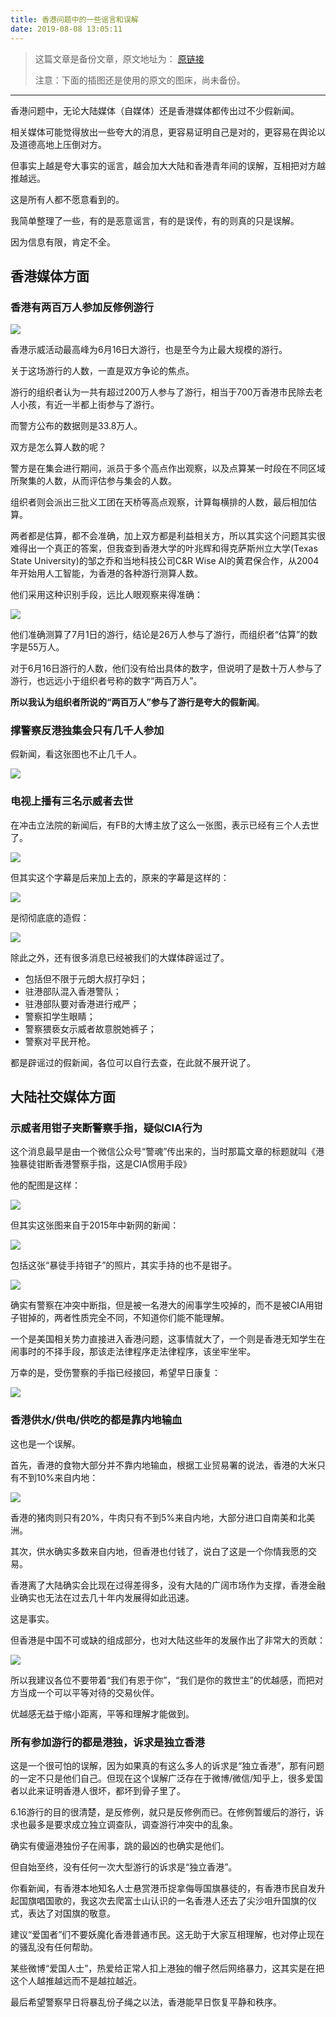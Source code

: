 ```yaml
---
title: 香港问题中的一些谣言和误解
date: 2019-08-08 13:05:11
---
```


> 这篇文章是备份文章，原文地址为：
> [原链接](https://mp.weixin.qq.com/s/SLrYj9189_jM84P6TaSgYw)
>
> 注意：下面的插图还是使用的原文的图床，尚未备份。

---

香港问题中，无论大陆媒体（自媒体）还是香港媒体都传出过不少假新闻。

相关媒体可能觉得放出一些夸大的消息，更容易证明自己是对的，更容易在舆论以及道德高地上压倒对方。

但事实上越是夸大事实的谣言，越会加大大陆和香港青年间的误解，互相把对方越推越远。

这是所有人都不愿意看到的。

我简单整理了一些，有的是恶意谣言，有的是误传，有的则真的只是误解。

因为信息有限，肯定不全。

## 香港媒体方面

### 香港有两百万人参加反修例游行

![](https://mmbiz.qpic.cn/mmbiz_png/rHlibCaxYvnMeyN0Jha5xlxPlwZrdjPvXwpajKibYwC6MpalmM6ClERNx44Oecb6icuJ41F02YiazsbRBvFLkOchnw/640?wx_fmt=png&tp=webp&wxfrom=5&wx_lazy=1&wx_co=1)

香港示威活动最高峰为6月16日大游行，也是至今为止最大规模的游行。

关于这场游行的人数，一直是双方争论的焦点。

游行的组织者认为一共有超过200万人参与了游行，相当于700万香港市民除去老人小孩，有近一半都上街参与了游行。

而警方公布的数据则是33.8万人。

双方是怎么算人数的呢？

警方是在集会进行期间，派员于多个高点作出观察，以及点算某一时段在不同区域所聚集的人数，从而评估参与集会的人数。

组织者则会派出三批义工团在天桥等高点观察，计算每横排的人数，最后相加估算。

两者都是估算，都不会准确，加上双方都是利益相关方，所以其实这个问题其实很难得出一个真正的答案，但我查到香港大学的叶兆辉和得克萨斯州立大学(Texas State University)的邹之乔和当地科技公司C&R Wise AI的黄君保合作，从2004年开始用人工智能，为香港的各种游行测算人数。

他们采用这种识别手段，远比人眼观察来得准确：

![](https://mmbiz.qpic.cn/mmbiz_png/rHlibCaxYvnMeyN0Jha5xlxPlwZrdjPvX2w7f5AicF02Lu1JlIa1gdJdHIZvaGrsxaBpIdqtibiam8qSjtxCQR5mibA/640?wx_fmt=png&tp=webp&wxfrom=5&wx_lazy=1&wx_co=1)

他们准确测算了7月1日的游行，结论是26万人参与了游行，而组织者“估算”的数字是55万人。

对于6月16日游行的人数，他们没有给出具体的数字，但说明了是数十万人参与了游行，也远远小于组织者号称的数字“两百万人”。

**所以我认为组织者所说的“两百万人”参与了游行是夸大的假新闻**。

### 撑警察反港独集会只有几千人参加

假新闻，看这张图也不止几千人。

![](https://mmbiz.qpic.cn/mmbiz_png/rHlibCaxYvnMeyN0Jha5xlxPlwZrdjPvXdWMqbyN7SZCmjylVPaVfXqp9iaDnzJE1sbspexvcPwWFvbBgFTwDW3g/640?wx_fmt=png&tp=webp&wxfrom=5&wx_lazy=1&wx_co=1)

### 电视上播有三名示威者去世

在冲击立法院的新闻后，有FB的大博主放了这么一张图，表示已经有三个人去世了。

![](https://mmbiz.qpic.cn/mmbiz_png/rHlibCaxYvnMeyN0Jha5xlxPlwZrdjPvXFibJy5Z7KcfOVNMPQsicicRCnP0dA87L8oklDefib4bdbnoT8UdB1cPVxA/640?wx_fmt=png&tp=webp&wxfrom=5&wx_lazy=1&wx_co=1)

但其实这个字幕是后来加上去的，原来的字幕是这样的：

![](https://mmbiz.qpic.cn/mmbiz_png/rHlibCaxYvnMeyN0Jha5xlxPlwZrdjPvXrkEbvRsoZ4PvTmM6icABRXvSFVZsQhoXcaia7xFUkU1ogU8Dsd5RPYNw/640?wx_fmt=png&tp=webp&wxfrom=5&wx_lazy=1&wx_co=1)

是彻彻底底的造假：

![](https://mmbiz.qpic.cn/mmbiz_png/rHlibCaxYvnMeyN0Jha5xlxPlwZrdjPvX7wCJMrj5VyCxBYgVlhs2aoKafAqGoJIVYh2AyfuuibISM4LiaATvGqsg/640?wx_fmt=png&tp=webp&wxfrom=5&wx_lazy=1&wx_co=1)

除此之外，还有很多消息已经被我们的大媒体辟谣过了。

- 包括但不限于元朗大叔打孕妇；
- 驻港部队混入香港警队；
- 驻港部队要对香港进行戒严；
- 警察扣学生眼睛；
- 警察猥亵女示威者故意脱她裤子；
- 警察对平民开枪。

都是辟谣过的假新闻，各位可以自行去查，在此就不展开说了。

## 大陆社交媒体方面

### 示威者用钳子夹断警察手指，疑似CIA行为

这个消息最早是由一个微信公众号“警魂”传出来的，当时那篇文章的标题就叫《港独暴徒钳断香港警察手指，这是CIA惯用手段》

他的配图是这样：

![](https://mmbiz.qpic.cn/mmbiz_png/rHlibCaxYvnMeyN0Jha5xlxPlwZrdjPvXzwia4GHdOiccKFmgJeKkzJBaicFdnhOUGSqn4dWyqodLJTjYcBoqttb0w/640?wx_fmt=png&tp=webp&wxfrom=5&wx_lazy=1&wx_co=1)

但其实这张图来自于2015年中新网的新闻：

![](https://mmbiz.qpic.cn/mmbiz_png/rHlibCaxYvnMeyN0Jha5xlxPlwZrdjPvXTvqtTS6s71yibRE1Miae5t2LaljoiaGjbtgk5iaeETjmPPIWMibHTs97gdw/640?wx_fmt=png&tp=webp&wxfrom=5&wx_lazy=1&wx_co=1)

包括这张“暴徒手持钳子”的照片，其实手持的也不是钳子。

![](https://mmbiz.qpic.cn/mmbiz_png/BfMy3GAGibZUIFoxqWUNp0UuRiaoX2GT65ria3BmnCrribNJBOoVsdKT0oCNaednibBeOqnNnJvbYyQV7LFboDtHnAg/640?wx_fmt=png&tp=webp&wxfrom=5&wx_lazy=1&wx_co=1)

确实有警察在冲突中断指，但是被一名港大的闹事学生咬掉的，而不是被CIA用钳子钳掉的，两者性质完全不同，不知道你们能不能理解。

一个是美国相关势力直接进入香港问题，这事情就大了，一个则是香港无知学生在闹事时的不择手段，那该走法律程序走法律程序，该坐牢坐牢。

万幸的是，受伤警察的手指已经接回，希望早日康复：

![](https://mmbiz.qpic.cn/mmbiz_png/rHlibCaxYvnMeyN0Jha5xlxPlwZrdjPvXHLVEax1f8LQV87icO7PMtAJXsHSDF0PZ7QibibGxPPeGrCz19kKDo0YMA/640?wx_fmt=png&tp=webp&wxfrom=5&wx_lazy=1&wx_co=1)

### 香港供水/供电/供吃的都是靠内地输血

这也是一个误解。

首先，香港的食物大部分并不靠内地输血，根据工业贸易署的说法，香港的大米只有不到10%来自内地：

![](https://mmbiz.qpic.cn/mmbiz_png/rHlibCaxYvnMeyN0Jha5xlxPlwZrdjPvXFhx0iau25cxvibHkhQF4TbRwlouFxSOMhzeS8Dm03Hv6uCT4Smf2SVPA/640?wx_fmt=png&tp=webp&wxfrom=5&wx_lazy=1&wx_co=1)

香港的猪肉则只有20%，牛肉只有不到5%来自内地，大部分进口自南美和北美洲。

其次，供水确实多数来自内地，但香港也付钱了，说白了这是一个你情我愿的交易。

香港离了大陆确实会比现在过得差得多，没有大陆的广阔市场作为支撑，香港金融业确实也无法在过去几十年内发展得如此迅速。

这是事实。

但香港是中国不可或缺的组成部分，也对大陆这些年的发展作出了非常大的贡献：

![](https://mmbiz.qpic.cn/mmbiz_png/rHlibCaxYvnMeyN0Jha5xlxPlwZrdjPvXjkibd7mGnrUkYzKFD08b6uWn1JJ7vicOdpZlAs0r49Z7BwZ1eUtcdAxg/640?wx_fmt=png&tp=webp&wxfrom=5&wx_lazy=1&wx_co=1)

所以我建议各位不要带着“我们有恩于你”，“我们是你的救世主”的优越感，而把对方当成一个可以平等对待的交易伙伴。

优越感无益于缩小距离，平等和理解才能做到。

### 所有参加游行的都是港独，诉求是独立香港

这是一个很可怕的误解，因为如果真的有这么多人的诉求是“独立香港”，那有问题的一定不只是他们自己。但现在这个误解广泛存在于微博/微信/知乎上，很多爱国者以此来证明香港人很坏，都坏到骨子里了。

6.16游行的目的很清楚，是反修例，就只是反修例而已。在修例暂缓后的游行，诉求也最多是要求成立独立调查队，调查游行冲突中的乱象。

确实有傻逼港独份子在闹事，跳的最凶的也确实是他们。

但自始至终，没有任何一次大型游行的诉求是“独立香港”。

你看新闻，有香港本地知名人士悬赏港币捉拿侮辱国旗暴徒的，有香港市民自发升起国旗唱国歌的，我这次去爬富士山认识的一名香港人还去了尖沙咀升国旗的仪式，表达了对国旗的敬意。

建议“爱国者”们不要妖魔化香港普通市民。这无助于大家互相理解，也对停止现在的骚乱没有任何帮助。

某些微博“爱国人士”，热爱给正常人扣上港独的帽子然后网络暴力，这其实是在把这个人越推越远而不是越拉越近。

最后希望警察早日将暴乱份子绳之以法，香港能早日恢复平静和秩序。
